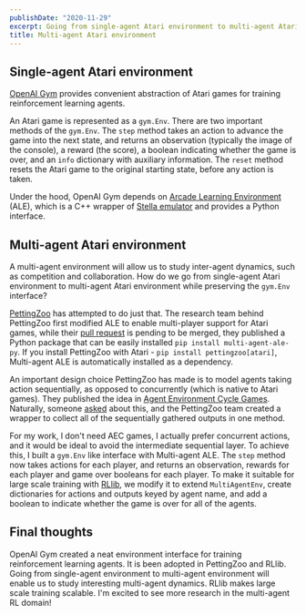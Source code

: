 ```yaml
---
publishDate: "2020-11-29"
excerpt: Going from single-agent Atari environment to multi-agent Atari environment.
title: Multi-agent Atari environment
---
```


## Single-agent Atari environment

[OpenAI Gym](https://github.com/openai/gym) provides convenient abstraction of Atari games for training reinforcement learning agents.

An Atari game is represented as a `gym.Env`. There are two important methods of the `gym.Env`. The `step` method takes an action to advance the game into the next state, and returns an observation (typically the image of the console), a reward (the score), a boolean indicating whether the game is over, and an `info` dictionary with auxiliary information. The `reset` method resets the Atari game to the original starting state, before any action is taken.

Under the hood, OpenAI Gym depends on [Arcade Learning Environment](https://github.com/mgbellemare/Arcade-Learning-Environment) (ALE), which is a C++ wrapper of [Stella emulator](https://stella-emu.github.io/) and provides a Python interface.

## Multi-agent Atari environment

A multi-agent environment will allow us to study inter-agent dynamics, such as competition and collaboration. How do we go from single-agent Atari environment to multi-agent Atari environment while preserving the `gym.Env` interface?

[PettingZoo](https://www.pettingzoo.ml) has attempted to do just that. The research team behind PettingZoo first modified ALE to enable multi-player support for Atari games, while their [pull request](https://github.com/mgbellemare/Arcade-Learning-Environment/pull/350) is pending to be merged, they published a Python package that can be easily installed `pip install multi-agent-ale-py`. If you install PettingZoo with Atari - `pip install pettingzoo[atari]`, Multi-agent ALE is automatically installed as a dependency.

An important design choice PettingZoo has made is to model agents taking action sequentially, as opposed to concurrently (which is native to Atari games). They published the idea in [Agent Environment Cycle Games](https://arxiv.org/abs/2009.13051). Naturally, someone [asked](https://github.com/PettingZoo-Team/PettingZoo/issues/158) about this, and the PettingZoo team created a wrapper to collect all of the sequentially gathered outputs in one method.

For my work, I don't need AEC games, I actually prefer concurrent actions, and it would be ideal to avoid the intermediate sequential layer. To achieve this, I built a `gym.Env` like interface with Multi-agent ALE. The `step` method now takes actions for each player, and returns an observation, rewards for each player and game over booleans for each player. To make it suitable for large scale training with [RLlib](https://docs.ray.io/en/master/rllib.html), we modify it to extend `MultiAgentEnv`, create dictionaries for actions and outputs keyed by agent name, and add a boolean to indicate whether the game is over for all of the agents.

## Final thoughts

OpenAI Gym created a neat environment interface for training reinforcement learning agents. It is been adopted in PettingZoo and RLlib. Going from single-agent environment to multi-agent environment will enable us to study interesting multi-agent dynamics. RLlib makes large scale training scalable. I'm excited to see more research in the multi-agent RL domain!
